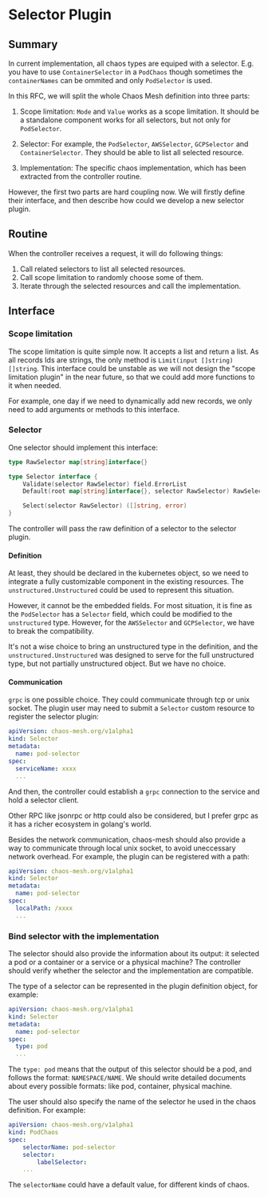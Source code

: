 # Selector Plugin

## Summary

In current implementation, all chaos types are equiped with a selector. E.g. you
have to use `ContainerSelector` in a `PodChaos` though sometimes the
`containerNames` can be ommited and only `PodSelector` is used.

In this RFC, we will split the whole Chaos Mesh definition into three parts:

1. Scope limitation: `Mode` and `Value` works as a scope limitation. It should
   be a standalone component works for all selectors, but not only for `PodSelector`.

2. Selector: For example, the `PodSelector`, `AWSSelector`, `GCPSelector` and
   `ContainerSelector`. They should be able to list all selected resource.

3. Implementation: The specific chaos implementation, which has been extracted
   from the controller routine.

However, the first two parts are hard coupling now. We will firstly define their interface, and then describe how could we develop a new selector plugin.

## Routine

When the controller receives a request, it will do following things:

1. Call related selectors to list all selected resources.
2. Call scope limitation to randomly choose some of them.
3. Iterate through the selected resources and call the implementation.

## Interface

### Scope limitation

The scope limitation is quite simple now. It accepts a list and return a list.
As all records Ids are strings, the only method is `Limit(input []string)
[]string`. This interface could be unstable as we will not design the "scope limitation plugin" in the near future, so that we could add more functions to it when needed.

For example, one day if we need to dynamically add new records, we only need to
add arguments or methods to this interface.

### Selector

One selector should implement this interface:

```go
type RawSelector map[string]interface{}

type Selector interface {
    Validate(selector RawSelector) field.ErrorList
    Default(root map[string]interface{}, selector RawSelector) RawSelector

    Select(selector RawSelector) ([]string, error)
}
```

The controller will pass the raw definition of a selector to the selector
plugin.

#### Definition

At least, they should be declared in the kubernetes object, so we need to
integrate a fully customizable component in the existing resources. The
`unstructured.Unstructured` could be used to represent this situation.

However, it cannot be the embedded fields. For most situation, it is fine as the
`PodSelector` has a `Selector` field, which could be modified to the
`unstructured` type. However, for the `AWSSelector` and `GCPSelector`, we have
to break the compatibility.

It's not a wise choice to bring an unstructured type in the definition, and the
`unstructured.Unstructured` was designed to serve for the full unstructured
type, but not partially unstructured object. But we have no choice.

#### Communication

`grpc` is one possible choice. They could communicate through tcp or unix
socket. The plugin user may need to submit a `Selector` custom resource to
register the selector plugin:

```yaml
apiVersion: chaos-mesh.org/v1alpha1
kind: Selector
metadata:
  name: pod-selector
spec:
  serviceName: xxxx
  ...
```

And then, the controller could establish a `grpc` connection to the service and
hold a selector client.

Other RPC like jsonrpc or http could also be considered, but I prefer grpc as it
has a richer ecosystem in golang's world.

Besides the network communication, chaos-mesh should also provide a way to
communicate through local unix socket, to avoid uneccessary network overhead.
For example, the plugin can be registered with a path:

```yaml
apiVersion: chaos-mesh.org/v1alpha1
kind: Selector
metadata:
  name: pod-selector
spec:
  localPath: /xxxx
  ...
```

### Bind selector with the implementation

The selector should also provide the information about its output: it selected a
pod or a container or a service or a physical machine? The controller should verify 
whether the selector and the implementation are compatible.

The type of a selector can be represented in the plugin definition object, for example:

```yaml
apiVersion: chaos-mesh.org/v1alpha1
kind: Selector
metadata:
  name: pod-selector
spec:
  type: pod
  ...
```

The `type: pod` means that the output of this selector should be a pod, and
follows the format: `NAMESPACE/NAME`. We should write detailed documents about
every possible formats: like pod, container, physical machine.

The user should also specify the name of the selector he used in the chaos definition. For example:

```yaml
apiVersion: chaos-mesh.org/v1alpha1
kind: PodChaos
spec:
    selectorName: pod-selector
    selector:
        labelSelector:
    ...
```

The `selectorName` could have a default value, for different kinds of chaos.
